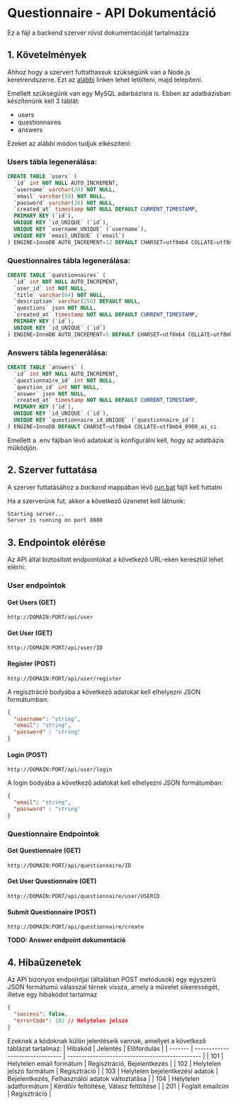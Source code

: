 # Questionnaire - API Dokumentáció
Ez a fájl a backend szerver rövid dokumentációját tartalmazza

## 1. Követelmények
Ahhoz hogy a szervert futtathassuk szükségünk van a Node.js keretrendszerre. Ezt az [alábbi](https://nodejs.org/en) linken lehet letölteni, majd telepíteni.

Emellett szükségünk van egy MySQL adarbázisra is. Ebben az adatbázisban készítenünk kell 3 táblát:
- users
- questionnaires
- answers

Ezeket az alábbi módon tudjuk elkészíteni:

### Users tábla legenerálása:
```sql
CREATE TABLE `users` (
  `id` int NOT NULL AUTO_INCREMENT,
  `username` varchar(20) NOT NULL,
  `email` varchar(50) NOT NULL,
  `password` varchar(20) NOT NULL,
  `created_at` timestamp NOT NULL DEFAULT CURRENT_TIMESTAMP,
  PRIMARY KEY (`id`),
  UNIQUE KEY `id_UNIQUE` (`id`),
  UNIQUE KEY `username_UNIQUE` (`username`),
  UNIQUE KEY `email_UNIQUE` (`email`)
) ENGINE=InnoDB AUTO_INCREMENT=12 DEFAULT CHARSET=utf8mb4 COLLATE=utf8mb4_0900_ai_ci
```

### Questionnaires tábla legenerálása:
```sql
CREATE TABLE `questionnaires` (
  `id` int NOT NULL AUTO_INCREMENT,
  `user_id` int NOT NULL,
  `title` varchar(64) NOT NULL,
  `description` varchar(256) DEFAULT NULL,
  `questions` json NOT NULL,
  `created_at` timestamp NOT NULL DEFAULT CURRENT_TIMESTAMP,
  PRIMARY KEY (`id`),
  UNIQUE KEY `id_UNIQUE` (`id`)
) ENGINE=InnoDB AUTO_INCREMENT=5 DEFAULT CHARSET=utf8mb4 COLLATE=utf8mb4_0900_ai_ci
```
### Answers tábla legenerálása:
```sql
CREATE TABLE `answers` (
  `id` int NOT NULL AUTO_INCREMENT,
  `questionnaire_id` int NOT NULL,
  `question_id` int NOT NULL,
  `answer` json NOT NULL,
  `created_at` timestamp NOT NULL DEFAULT CURRENT_TIMESTAMP,
  PRIMARY KEY (`id`),
  UNIQUE KEY `id_UNIQUE` (`id`),
  UNIQUE KEY `questionnaire_id_UNIQUE` (`questionnaire_id`)
) ENGINE=InnoDB DEFAULT CHARSET=utf8mb4 COLLATE=utf8mb4_0900_ai_ci
```

Emellett a .env fájlban lévő adatokat is konfigurálni kell, hogy az adatbázis működjön.

## 2. Szerver futtatása
A szerver futtatásához a *backend* mappában lévő [run.bat](./run.bat) fájlt kell futtatni

Ha a szerverünk fut, akkor a következő üzenetet kell látnunk:

```bash
Starting server...
Server is running on port 8080
```

## 3. Endpointok elérése
Az API által biztosított endpointokat a következő URL-eken keresztül lehet elérni:

### User endpointok

#### Get Users (GET)
```
http://DOMAIN:PORT/api/user
```

#### Get User (GET)
```
http://DOMAIN:PORT/api/user/ID
```

#### Register (POST)
```
http://DOMAIN:PORT/api/user/register
```
A regisztráció bodyába a következő adatokat kell elhelyezni JSON formátumban:
```json
{
  "username": "string",
  "email": "string",
  "password" : "string"
}
```

#### Login (POST)
```
http://DOMAIN:PORT/api/user/login
```
A login bodyába a következő adatokat kell elhelyezni JSON formátumban:
```json
{
  "email": "string",
  "password" : "string"
}
```

### Questionnaire Endpointok

#### Get Questionnaire (GET)
```
http://DOMAIN:PORT/api/questionnaire/ID
```

#### Get User Questionnaire (GET)
```
http://DOMAIN:PORT/api/questionnaire/user/USERID
```

#### Submit Questionnaire (POST)
```
http://DOMAIN:PORT/api/questionnaire/create
```

**TODO: Answer endpoint dokumentáció**

## 4. Hibaüzenetek

Az API bizonyos endpointjai (általában POST metódusok) egy egyszerű JSON formátumú válasszal térnek vissza, amely a művelet sikerességét, illetve egy hibakódot tartalmaz
```json
{
  "success": false,
  "errorCode": 102 // Helytelen jelszó
}
```

Ezeknek a kódoknak külön jelentéseik vannak, amellyet a következő táblázat tartalmaz:
| Hibakód | Jelentés                        | Előfordulás                                     |
| ------- | ------------------------------- | ----------------------------------------------- |
| 101     | Helytelen email formátum        | Regisztráció, Bejelentkezés                     |
| 102     | Helytelen jelszó formátum       | Regisztráció                                    |
| 103     | Helytelen bejelentkezési adatok | Bejelentkezés, Felhasználói adatok változtatása |
| 104     | Helytelen adatformátum          | Kérdőív feltöltése, Válasz feltöltése           |
| 201     | Foglalt emailcím                | Regisztráció                                    |

